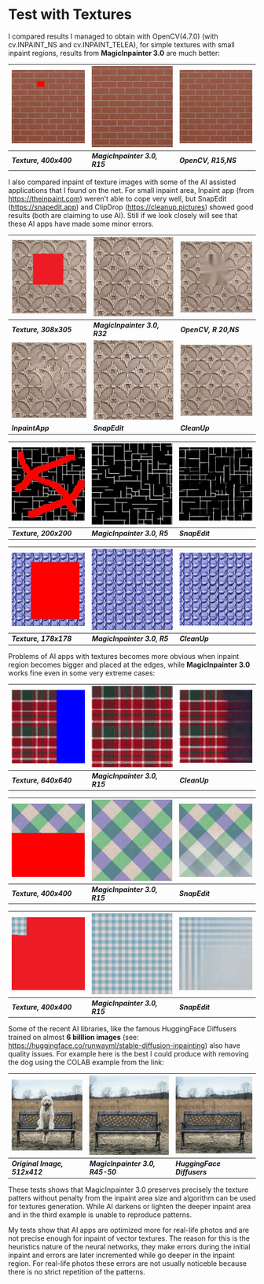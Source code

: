 # Test with Textures

I compared results I managed to obtain with OpenCV(4.7.0) (with cv.INPAINT_NS and cv.INPAINT_TELEA), for simple textures with small inpaint regions, results from <b>MagicInpainter 3.0</b> are much better:

| <img src="brick1/brick-texture-png-23887_red2.jpg" width="200px"/> |  <img src="brick1/brick-texture-png-23887_inpainted_MI.jpg" width="200px"/> | <img src="brick1/brick-texture-png-23887_inpainted_cv2.jpg" width="200px"/> | 
|---|---|---| 
| *<b>Texture, 400x400</b>* | *<b>MagicInpainter 3.0, R15</b>* | *<b>OpenCV, R15,NS</b>* |


I also compared inpaint of texture images with some of the AI assisted applications that I found on the net. For small inpaint area, Inpaint app (from https://theinpaint.com) weren’t able to cope very well, but SnapEdit (https://snapedit.app) and ClipDrop (https://cleanup.pictures) showed good results (both are claiming to use AI). Still if we look closely will see that these AI apps have made some minor errors.


| <img src="cloth1/cloth1_red1.jpg" width="200px"/> |  <img src="cloth1/cloth1_inpainted_MI_R32_pass2.jpg" width="200px"/> | <img src="cloth1/cloth1_inpainted_cv2_NS_r20.jpg" width="200px"/> | 
|---|---|---| 
| *<b>Texture, 308x305</b>* | *<b>MagicInpainter 3.0, R32</b>* | *<b>OpenCV, R 20,NS</b>* |
| <img src="cloth1/cloth1_inpainted_inpaint.jpg" width="200px"/> |  <img src="cloth1/snapedit_1674684435592.jpg" width="200px"/> | <img src="cloth1/cloth1_red1_cleanup1.jpg" width="200px"/> | 
| *<b>InpaintApp</b>* | *<b>SnapEdit</b>* | *<b>CleanUp</b>* |

| <img src="textur9/textur9_22.JPG" width="200px"/> |  <img src="textur9/textur9_22_MI_r5.jpg" width="200px"/> | <img src="textur9/snapedit_1674693014145.jpg" width="200px"/> | 
|---|---|---| 
| *<b>Texture, 200x200</b>* | *<b>MagicInpainter 3.0, R5</b>* | *<b>SnapEdit</b>* |


| <img src="text042/text042_red1.jpg" width="200px"/> |  <img src="text042/text042_red1_inpainted_MI_r5.jpg" width="200px"/> | <img src="text042/text042_red1_inpainted_cleanup.jpg" width="200px"/> | 
|---|---|---| 
| *<b>Texture, 178x178</b>* | *<b>MagicInpainter 3.0, R5</b>* | *<b>CleanUp</b>* |


Problems of AI apps with textures becomes more obvious when inpaint region becomes bigger and placed at the edges, while <b>MagicInpainter 3.0</b> works fine even in some very extreme cases:


| <img src="cloth3/wildtextures_small_filled1.jpg" width="200px"/> |  <img src="cloth3/wildtextures_small_filled1_MI_r15.jpg" width="200px"/> | <img src="cloth3/wildtextures_small_filled1_cleanup.jpg" width="200px"/> | 
|---|---|---| 
| *<b>Texture, 640x640</b>* | *<b>MagicInpainter 3.0, R15</b>* | *<b>CleanUp</b>* |

| <img src="cloth6/cloth-violet-green_small_filled.jpg" width="200px"/> |  <img src="cloth6/cloth-violet-green_small_filled_MI_R15.jpg" width="200px"/> | <img src="cloth6/cloth-violet-green_small_filled_snapedit.jpg" width="200px"/> | 
|---|---|---| 
| *<b>Texture, 400x400</b>* | *<b>MagicInpainter 3.0, R15</b>* | *<b>SnapEdit</b>* |

| <img src="cloth4/table-cloth-blue_small_filled.jpg" width="200px"/> |  <img src="cloth4/table-cloth-blue_small_filled_inpainted_MI_r15.jpg" width="200px"/> | <img src="cloth4/table-cloth-blue_small_filled_snap_edit.jpg" width="200px"/> | 
|---|---|---| 
| *<b>Texture, 400x400</b>* | *<b>MagicInpainter 3.0, R15</b>* | *<b>SnapEdit</b>* |


Some of the recent AI libraries, like the famous HuggingFace Diffusers trained on almost <b>6 billlion images</b> (see: https://huggingface.co/runwayml/stable-diffusion-inpainting) also have quality issues. For example here is the best I could produce with removing the dog using the COLAB example from the link:

| <img src="dog/dog.jpg" width="200px"/> |  <img src="dog/dog_MI_many_passes_r45.jpg" width="200px"/> | <img src="dog/dog_inpaint.jpg" width="200px"/> | 
|---|---|---| 
| *<b>Original Image, 512x412</b>* | *<b>MagicInpainter 3.0, R45-50</b>* | *<b>HuggingFace Diffusers</b>* |



These tests shows that MagicInpainter 3.0 preserves precisely the texture patters without penalty from the inpaint area size and algorithm can be used for textures generation. While AI darkens or lighten the deeper inpaint area and in the third example is unable to reproduce patterns.
<p>
My tests show that AI apps are optimized more for real-life photos and are not precise enough for inpaint of vector textures. The reason for this is the heuristics nature of the neural networks, they make errors during the initial inpaint and errors are later incremented while go deeper in the inpaint region. For real-life photos these errors are not usually noticeble because there is no strict repetition of the patterns.  
</p>
